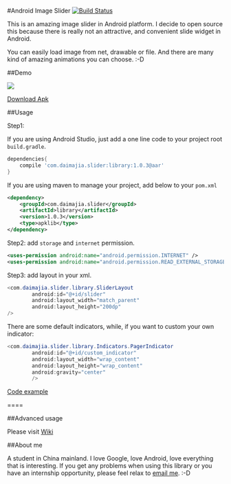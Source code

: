 #Android Image Slider [![Build Status](https://travis-ci.org/daimajia/AndroidImageSlider.svg)](https://travis-ci.org/daimajia/AndroidImageSlider)
 
This is an amazing image slider in Android platform. I decide to open source this because there is really not an attractive, and convenient slide widget in Android.
 
You can easily load image from net, drawable or file. And there are many kind of amazing animations you can choose. :-D
 
##Demo
 
![](http://ww3.sinaimg.cn/mw690/610dc034jw1egzor66ojdg20950fknpe.gif)

[Download Apk](http://jmp.sh/K3mBLCy)
 
##Usage

Step1:

If you are using Android Studio, just add a one line code to your project root `build.gradle`.

```groovy
dependencies{
    compile 'com.daimajia.slider:library:1.0.3@aar'
}
```


If you are using maven to manage your project, add below to your `pom.xml`

```xml
<dependency>
    <groupId>com.daimajia.slider</groupId>
    <artifactId>library</artifactId>
    <version>1.0.3</version>
    <type>apklib</type>
</dependency>
```

Step2: add `storage` and `internet` permission.

```xml
<uses-permission android:name="android.permission.INTERNET" /> 
<uses-permission android:name="android.permission.READ_EXTERNAL_STORAGE" />
```

Step3: add layout in your xml.
 
```java
<com.daimajia.slider.library.SliderLayout
        android:id="@+id/slider"
        android:layout_width="match_parent"
        android:layout_height="200dp"
/>
```        
 
There are some default indicators, while, if you want to custom your own indicator:
 
```java
<com.daimajia.slider.library.Indicators.PagerIndicator
        android:id="@+id/custom_indicator"
        android:layout_width="wrap_content"
        android:layout_height="wrap_content"
        android:gravity="center"
        />
```

[Code example](https://github.com/daimajia/AndroidImageSlider/blob/master/demo%2Fsrc%2Fmain%2Fjava%2Fcom%2Fdaimajia%2Fslider%2Fdemo%2FMainActivity.java)
 
====
 
##Advanced usage

Please visit [Wiki](https://github.com/daimajia/AndroidImageSlider/wiki)
 
##About me
 
A student in China mainland. I love Google, love Android, love everything that is interesting. If you get any problems when using this library or you have an internship opportunity, please feel relax to [email me](mailto:daimajia@gmail.com). :-D
